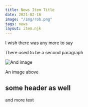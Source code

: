 ```yaml
---
title: News Item Title
date: 2021-02-16
image: "/img/rob.png"
tags: news
layout: item.njk
---
```


I wish there was any more to say

There used to be a second paragraph

![And image](/src)

An image above

## some header as well

and more text

